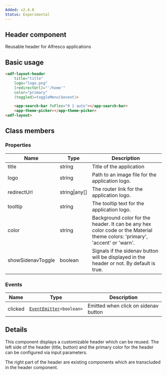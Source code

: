 ```yaml
---
Added: v2.4.0
Status: Experimental
---
```


## Header component 

Reusable header for Alfresco applications

## Basic usage

```html
<adf-layout-header 
    title="title" 
    logo="logo.png" 
    [redirectUrl]="'/home'"
    color="primary"
    (toggled)=toggleMenu($event)>

    <app-search-bar fxFlex="0 1 auto"></app-search-bar>
    <app-theme-picker></app-theme-picker>
<adf-layout>
```

## Class members

### Properties
| Name | Type | Description |
| -- | -- | -- |
| title | string |  Title of the application
| logo | string | Path to an image file for the application logo.
| redirectUrl | string\|any[] | The router link for the application logo.
| tooltip | string | The tooltip text for the application logo.
| color | string | Background color for the header. It can be any hex color code or the Material theme colors: 'primary', 'accent' or 'warn'.
| showSidenavToggle | boolean | Signals if the sidenav button will be displayed in the header or not. By default is true.

### Events
| Name | Type | Description |
| -- | -- | -- |
| clicked | [`EventEmitter`](https://angular.io/api/core/EventEmitter)`<boolean>` | Emitted when click on sidenav button

## Details
This component displays a customizable header which can be reused. The left side of the header (title, button) and the primary color for the header can be configured via input parameters. 

The right part of the header are existing components which are transcluded in the header component. 
